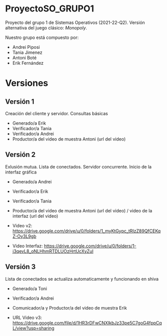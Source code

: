 # ProyectoSO_GRUPO1 

Proyecto del grupo 1 de Sistemas Operativos (2021-22-Q2). Versión alternativa del juego clásico: *Monopoly*.

Nuestro grupo está compuesto por:
- Andrei Piposi 
- Tania Jimenez
- Antoni Boté 
- Erik Fernández

# Versiones

## Versión 1

Creación del cliente y servidor. Consultas básicas

- Generado/a   Erik
- Verificador/a  Tania
- Verificador/a  Andrei
- Productor/a del video de muestra Antoni  (url del video)

## Versión 2

Exlusión mutua. Lista de conectados. Servidor concurrente. Inicio de la interfaz gráfica

- Generado/a   Andrei
- Verificador/a  Erik
- Verificador/a  Tania
- Productor/a del video de muestra Antoni  (url del video) / video de la interfaz (url del video)

- Video v2: https://drive.google.com/drive/u/0/folders/1_myKtGypc_tRIzZ89QfCEKqZ-Oy3L9gb
- Video Interfaz: https://drive.google.com/drive/u/0/folders/1-j3qevL8_oNLHhmRTDLUOzHrtUcXyZuI

## Versión 3

Lista de conectados se actualiza automaticamente y funcionando en shiva

- Generado/a   Toni
- Verificador/a  Andrei
- Comunicador/a y Productor/a del video de muestra Erik

- URL Video v3: https://drive.google.com/file/d/1HR3rDFwCNXlkbJz33pe5C7goG4fppCqL/view?usp=sharing